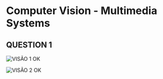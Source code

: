 # Computer Vision - Multimedia Systems


## QUESTION 1


![VISÃO 1 OK ](https://user-images.githubusercontent.com/33493260/61331768-f3788280-a7f8-11e9-9a93-5bfcf58b4091.PNG)

![VISÃO 2 OK ](https://user-images.githubusercontent.com/33493260/61331277-02126a00-a7f8-11e9-82ff-73bcac9c9f8e.PNG)
